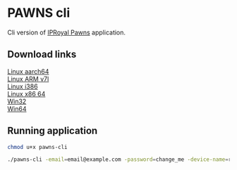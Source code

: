 # PAWNS cli

Cli version of [IPRoyal Pawns](https://iproyal.com/pawns/) application.

## Download links

[Linux aarch64](https://download.iproyal.com/pawns-cli/latest/linux_aarch64/pawns-cli)\
[Linux ARM v7l](https://download.iproyal.com/pawns-cli/latest/linux_armv7l/pawns-cli)\
[Linux i386](https://download.iproyal.com/pawns-cli/latest/linux_i386/pawns-cli)\
[Linux x86 64](https://download.iproyal.com/pawns-cli/latest/linux_x86_64/pawns-cli)\
[Win32](https://download.iproyal.com/pawns-cli/latest/win32/pawns-cli.exe)\
[Win64](https://download.iproyal.com/pawns-cli/latest/win64/pawns-cli.exe)

## Running application

```bash
chmod u+x pawns-cli

./pawns-cli -email=email@example.com -password=change_me -device-name=raspberrypi -accept-tos
```
